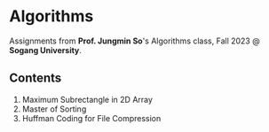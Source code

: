 # Algorithms

Assignments from **Prof. Jungmin So**'s Algorithms class, Fall 2023 @ **Sogang University**.

## Contents
1. Maximum Subrectangle in 2D Array
2. Master of Sorting
3. Huffman Coding for File Compression

